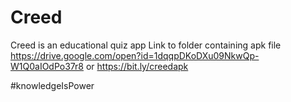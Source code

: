 # Creed

Creed is an educational quiz app
Link to folder containing apk file https://drive.google.com/open?id=1dqqpDKoDXu09NkwQp-W1Q0aIOdPo37r8
or https://bit.ly/creedapk

#knowledgeIsPower
